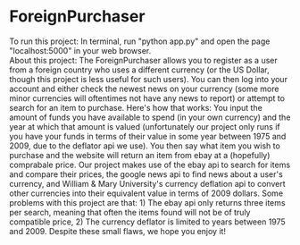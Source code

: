 ForeignPurchaser
================
To run this project: In terminal, run "python app.py" and open the page "localhost:5000" in your web browser.<br>
About this project: The ForeignPurchaser allows you to register as a user from a foreign country who uses a different currency (or the US Dollar, though this project is less useful for such users). You can then log into your account and either check the newest news on your currency (some more minor currencies will oftentimes not have any news to report) or attempt to search for an item to purchase. Here's how that works: You input the amount of funds you have available to spend (in your own currency) and the year at which that amount is valued (unfortunately our project only runs if you have your funds in terms of their value in some year between 1975 and 2009, due to the deflator api we use). You then say what item you wish to purchase and the website will return an item from ebay at a (hopefully) comprabale price. Our project makes use of the ebay api to search for items and compare their prices, the google news api to find news about a user's currency, and William & Mary University's currency deflation api to convert other currencies into their equivalent value in terms of 2009 dollars. Some problems with this project are that: 1) The ebay api only returns three items per search, meaning that often the items found will not be of truly compatible price, 2) The currency deflator is limited to years between 1975 and 2009. Despite these small flaws, we hope you enjoy it!
